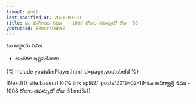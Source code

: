 ```yaml
---
layout: post
last_modified_at: 2021-03-30
title: ఓం విశోకాయ నమః  - 1008 రోజుల తపస్సులో రోజు  50
youtubeId: ERmsrcCURYE
---
```

 
 
 ఓం అర్థాయ నమః  
 
 -  అందరూ ఇష్టపడేవారు 
 
  
 
  
 
 
 
 
 
 


{% include youtubePlayer.html id=page.youtubeId %}
 
[Next]({{ site.baseurl }}{% link  split2/_posts/2019-02-19-ఓం అవిగ్యాత్రే నమః  - 1008 రోజుల తపస్సులో రోజు  51.md%})
 
